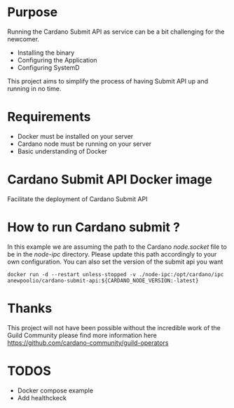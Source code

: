 # Purpose

Running the Cardano Submit API as service can be a bit challenging for the newcomer. 

- Installing the binary
- Configuring the Application
- Configuring SystemD

This project aims to simplify the process of having Submit API up and running in no time.

# Requirements

- Docker must be installed on your server
- Cardano node must be running on your server
- Basic understanding of Docker

# Cardano Submit API Docker image

Facilitate the deployment of Cardano Submit API


# How to run Cardano submit ?

In this example we are assuming the path to the Cardano _node.socket_ file to be in the _node-ipc_ directory.
Please update this path accordingly to your own configuration.
You can also set the version of the submit api you want

``` shell
docker run -d --restart unless-stopped -v ./node-ipc:/opt/cardano/ipc anewpoolio/cardano-submit-api:${CARDANO_NODE_VERSION:-latest} 
```

# Thanks

This project will not have been possible without the incredible work of the Guild Community please find more information here https://github.com/cardano-community/guild-operators

# TODOS

- Docker compose example
- Add healthckeck
